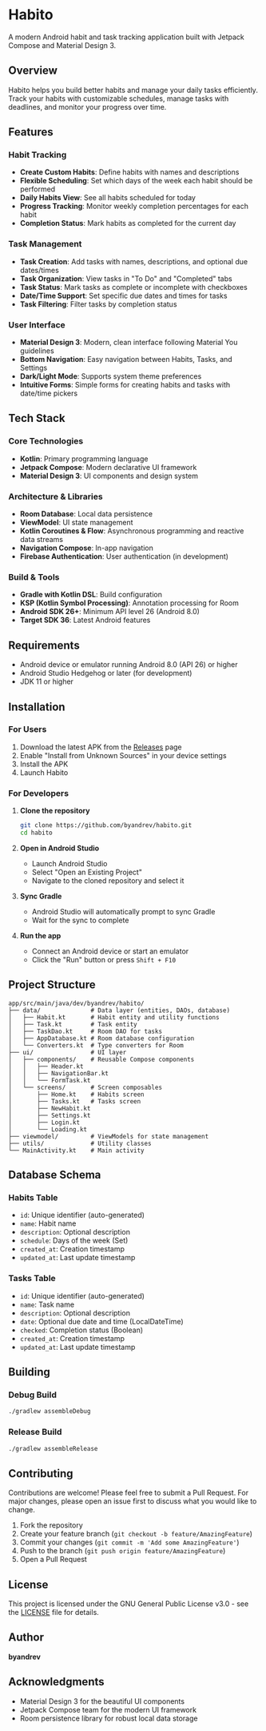 # Habito

A modern Android habit and task tracking application built with Jetpack Compose and Material Design 3.

## Overview

Habito helps you build better habits and manage your daily tasks efficiently. Track your habits with customizable schedules, manage tasks with deadlines, and monitor your progress over time.

## Features

### Habit Tracking
- **Create Custom Habits**: Define habits with names and descriptions
- **Flexible Scheduling**: Set which days of the week each habit should be performed
- **Daily Habits View**: See all habits scheduled for today
- **Progress Tracking**: Monitor weekly completion percentages for each habit
- **Completion Status**: Mark habits as completed for the current day

### Task Management
- **Task Creation**: Add tasks with names, descriptions, and optional due dates/times
- **Task Organization**: View tasks in "To Do" and "Completed" tabs
- **Task Status**: Mark tasks as complete or incomplete with checkboxes
- **Date/Time Support**: Set specific due dates and times for tasks
- **Task Filtering**: Filter tasks by completion status

### User Interface
- **Material Design 3**: Modern, clean interface following Material You guidelines
- **Bottom Navigation**: Easy navigation between Habits, Tasks, and Settings
- **Dark/Light Mode**: Supports system theme preferences
- **Intuitive Forms**: Simple forms for creating habits and tasks with date/time pickers

## Tech Stack

### Core Technologies
- **Kotlin**: Primary programming language
- **Jetpack Compose**: Modern declarative UI framework
- **Material Design 3**: UI components and design system

### Architecture & Libraries
- **Room Database**: Local data persistence
- **ViewModel**: UI state management
- **Kotlin Coroutines & Flow**: Asynchronous programming and reactive data streams
- **Navigation Compose**: In-app navigation
- **Firebase Authentication**: User authentication (in development)

### Build & Tools
- **Gradle with Kotlin DSL**: Build configuration
- **KSP (Kotlin Symbol Processing)**: Annotation processing for Room
- **Android SDK 26+**: Minimum API level 26 (Android 8.0)
- **Target SDK 36**: Latest Android features

## Requirements

- Android device or emulator running Android 8.0 (API 26) or higher
- Android Studio Hedgehog or later (for development)
- JDK 11 or higher

## Installation

### For Users
1. Download the latest APK from the [Releases](../../releases) page
2. Enable "Install from Unknown Sources" in your device settings
3. Install the APK
4. Launch Habito

### For Developers

1. **Clone the repository**
   ```bash
   git clone https://github.com/byandrev/habito.git
   cd habito
   ```

2. **Open in Android Studio**
   - Launch Android Studio
   - Select "Open an Existing Project"
   - Navigate to the cloned repository and select it

3. **Sync Gradle**
   - Android Studio will automatically prompt to sync Gradle
   - Wait for the sync to complete

4. **Run the app**
   - Connect an Android device or start an emulator
   - Click the "Run" button or press `Shift + F10`

## Project Structure

```
app/src/main/java/dev/byandrev/habito/
├── data/              # Data layer (entities, DAOs, database)
│   ├── Habit.kt       # Habit entity and utility functions
│   ├── Task.kt        # Task entity
│   ├── TaskDao.kt     # Room DAO for tasks
│   ├── AppDatabase.kt # Room database configuration
│   └── Converters.kt  # Type converters for Room
├── ui/                # UI layer
│   ├── components/    # Reusable Compose components
│   │   ├── Header.kt
│   │   ├── NavigationBar.kt
│   │   └── FormTask.kt
│   └── screens/       # Screen composables
│       ├── Home.kt    # Habits screen
│       ├── Tasks.kt   # Tasks screen
│       ├── NewHabit.kt
│       ├── Settings.kt
│       ├── Login.kt
│       └── Loading.kt
├── viewmodel/         # ViewModels for state management
├── utils/             # Utility classes
└── MainActivity.kt    # Main activity
```

## Database Schema

### Habits Table
- `id`: Unique identifier (auto-generated)
- `name`: Habit name
- `description`: Optional description
- `schedule`: Days of the week (Set<DayOfWeek>)
- `created_at`: Creation timestamp
- `updated_at`: Last update timestamp

### Tasks Table
- `id`: Unique identifier (auto-generated)
- `name`: Task name
- `description`: Optional description
- `date`: Optional due date and time (LocalDateTime)
- `checked`: Completion status (Boolean)
- `created_at`: Creation timestamp
- `updated_at`: Last update timestamp

## Building

### Debug Build
```bash
./gradlew assembleDebug
```

### Release Build
```bash
./gradlew assembleRelease
```

## Contributing

Contributions are welcome! Please feel free to submit a Pull Request. For major changes, please open an issue first to discuss what you would like to change.

1. Fork the repository
2. Create your feature branch (`git checkout -b feature/AmazingFeature`)
3. Commit your changes (`git commit -m 'Add some AmazingFeature'`)
4. Push to the branch (`git push origin feature/AmazingFeature`)
5. Open a Pull Request

## License

This project is licensed under the GNU General Public License v3.0 - see the [LICENSE](LICENSE) file for details.

## Author

**byandrev**

## Acknowledgments

- Material Design 3 for the beautiful UI components
- Jetpack Compose team for the modern UI framework
- Room persistence library for robust local data storage
